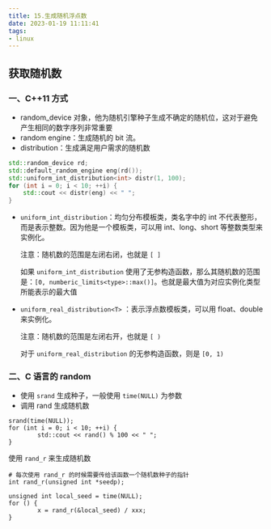 ```yaml
---
title: 15.生成随机浮点数
date: 2023-01-19 11:11:41
tags:
- linux
---
```


## 获取随机数

### 一、C++11 方式

- random_device 对象，他为随机引擎种子生成不确定的随机位，这对于避免产生相同的数字序列非常重要
- random engine：生成随机的 bit 流。
- distribution：生成满足用户需求的随机数

```c++
std::random_device rd;
std::default_random_engine eng(rd());
std::uniform_int_distribution<int> distr(1, 100);
for (int i = 0; i < 10; ++i) {
	std::cout << distr(eng) << " ";
}
```

- `uniform_int_distribution`：均匀分布模板类，类名字中的 int 不代表整形，而是表示整数。因为他是一个模板类，可以用 int、long、short 等整数类型来实例化。

  注意：随机数的范围是左闭右闭，也就是 `[ ]`

  如果 `uniform_int_distribution` 使用了无参构造函数，那么其随机数的范围是：`[0, numberic_limits<type>::max()]`。也就是最大值为对应实例化类型所能表示的最大值

- `uniform_real_distribution<T>` ：表示浮点数模板类，可以用 float、double 来实例化。

  注意：随机数的范围是左闭右开，也就是 `[ )`

  对于 `uniform_real_distribution` 的无参构造函数，则是 `[0, 1)`

### 二、C 语言的 random

- 使用 `srand` 生成种子，一般使用 `time(NULL)` 为参数
- 调用 rand 生成随机数

```
srand(time(NULL));
for (int i = 0; i < 10; ++i) {
		std::cout << rand() % 100 << " ";
}
```

使用 `rand_r` 来生成随机数

```
# 每次使用 rand_r 的时候需要传给该函数一个随机数种子的指针
int rand_r(unsigned int *seedp);

unsigned int local_seed = time(NULL);
for () {
		x = rand_r(&local_seed) / xxx;
}
```

